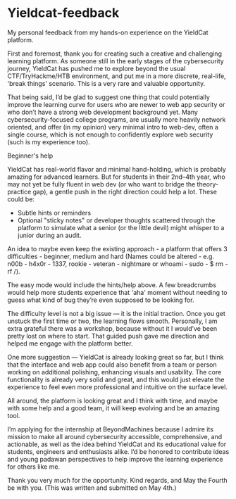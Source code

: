 # Yieldcat-feedback
My personal feedback from my hands-on experience on the YieldCat platform.

First and foremost, thank you for creating such a creative and challenging learning platform. As someone still in the early stages of the cybersecurity journey, YieldCat has pushed me to explore beyond the usual CTF/TryHackme/HTB environment, and put me in a more discrete, real-life, 'break things' scenario. This is a very rare and valuable opportunity.

That being said, I’d be glad to suggest one thing that could potentially improve the learning curve for users who are newer to web app security or who don’t have a strong web development background yet. Many cybersecurity-focused college programs, are usually more heavily network oriented, and offer (in my opinion) very minimal intro to web-dev, often a single course, which is not enough to confidently explore web security (such is my experience too).

Beginner's help 

YieldCat has real-world flavor and minimal hand-holding, which is probably amazing for advanced learners. But for students in their 2nd–4th year, who may not yet be fully fluent in web dev (or who want to bridge the theory-practice gap), a gentle push in the right direction could help a lot. These could be:

- Subtle hints or reminders
- Optional "sticky notes" or developer thoughts scattered through the platform to simulate what a senior (or the little devil) might whisper to a junior during an audit.

An idea to maybe even keep the existing approach - a platform that offers 3 difficulties - beginner, medium and hard (Names could be altered - e.g. n00b - h4x0r - 1337, rookie - veteran - nightmare or whoami - sudo - $ rm -rf /).

The easy mode would include the hints/help above. A few breadcrumbs would help more students experience that 'aha' moment without needing to guess what kind of bug they’re even supposed to be looking for.

The difficulty level is not a big issue — it is the initial traction. Once you get unstuck the first time or two, the learning flows smooth. Personally, I am extra grateful there was a workshop, because without it I would’ve been pretty lost on where to start. That guided push gave me direction and helped me engage with the platform better.

One more suggestion — YieldCat is already looking great so far, but I think that the interface and web app could also benefit from a team or person working on additional polishing, enhancing visuals and usability. The core functionality is already very solid and great, and this would just elevate the experience to feel even more professional and intuitive on the surface level.

All around, the platform is looking great and I think with time, and maybe with some help and a good team, it will keep evolving and be an amazing tool. 

I’m applying for the internship at BeyondMachines because I admire its mission to make all around cybersecurity accessible, comprehensive, and actionable, as well as the idea behind YieldCat and its educational value for students, engineers and enthusiasts alike. I’d be honored to contribute ideas and young padawan perspectives to help improve the learning experience for others like me.

Thank you very much for the opportunity. Kind regards, and May the Fourth be with you.
(This was written and submitted on May 4th.)
